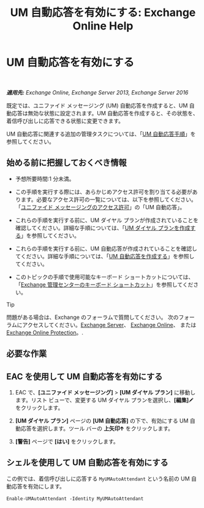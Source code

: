 ﻿---
title: 'UM 自動応答を有効にする: Exchange Online Help'
TOCTitle: UM 自動応答を有効にする
ms:assetid: 16667a8f-50ab-4bb8-9a05-0389511974b1
ms:mtpsurl: https://technet.microsoft.com/ja-jp/library/Aa996379(v=EXCHG.150)
ms:contentKeyID: 49895264
ms.date: 05/22/2018
mtps_version: v=EXCHG.150
ms.translationtype: HT
---

# UM 自動応答を有効にする

 

_**適用先:** Exchange Online, Exchange Server 2013, Exchange Server 2016_

既定では、ユニファイド メッセージング (UM) 自動応答を作成すると、UM 自動応答は無効な状態に設定されます。UM 自動応答を作成すると、その状態を、着信呼び出しに応答できる状態に変更できます。

UM 自動応答に関連する追加の管理タスクについては、「[UM 自動応答手順](um-auto-attendant-procedures-exchange-2013-help.md)」を参照してください。

## 始める前に把握しておくべき情報

  - 予想所要時間:1 分未満。

  - この手順を実行する際には、あらかじめアクセス許可を割り当てる必要があります。必要なアクセス許可の一覧については、以下を参照してください。「[ユニファイド メッセージングのアクセス許可](unified-messaging-permissions-exchange-2013-help.md)」の「UM 自動応答」。

  - これらの手順を実行する前に、UM ダイヤル プランが作成されていることを確認してください。詳細な手順については、「[UM ダイヤル プランを作成する](create-a-um-dial-plan-exchange-2013-help.md)」を参照してください。

  - これらの手順を実行する前に、UM 自動応答が作成されていることを確認してください。詳細な手順については、「[UM 自動応答を作成する](create-a-um-auto-attendant-exchange-2013-help.md)」を参照してください。

  - このトピックの手順で使用可能なキーボード ショートカットについては、「[Exchange 管理センターのキーボード ショートカット](keyboard-shortcuts-in-the-exchange-admin-center-exchange-online-protection-help.md)」を参照してください。


> [!TIP]
> 問題がある場合は、Exchange のフォーラムで質問してください。 次のフォーラムにアクセスしてください。<A href="https://go.microsoft.com/fwlink/p/?linkid=60612">Exchange Server</A>、 <A href="https://go.microsoft.com/fwlink/p/?linkid=267542">Exchange Online</A>、 または <A href="https://go.microsoft.com/fwlink/p/?linkid=285351">Exchange Online Protection</A>。.



## 必要な作業

## EAC を使用して UM 自動応答を有効にする

1.  EAC で、**\[ユニファイド メッセージング\]** \> **\[UM ダイヤル プラン\]** に移動します。リスト ビューで、変更する UM ダイヤル プランを選択し、**\[編集\]**![編集アイコン](images/Bb124582.6f53ccb2-1f13-4c02-bea0-30690e6ea71d(EXCHG.150).gif "編集アイコン") をクリックします。

2.  **\[UM ダイヤル プラン\]** ページの **\[UM 自動応答\]** の下で、有効にする UM 自動応答を選択します。ツール バーの **上矢印**![上矢印アイコン](images/JJ150576.1732c727-328b-4a1a-b84d-6d7252c7dcab(EXCHG.150).gif "上矢印アイコン") をクリックします。

3.  **\[警告\]** ページで **\[はい\]** をクリックします。

## シェルを使用して UM 自動応答を有効にする

この例では、着信呼び出しに応答する `MyUMAutoAttendant` という名前の UM 自動応答を有効にします。

    Enable-UMAutoAttendant -Identity MyUMAutoAttendant


